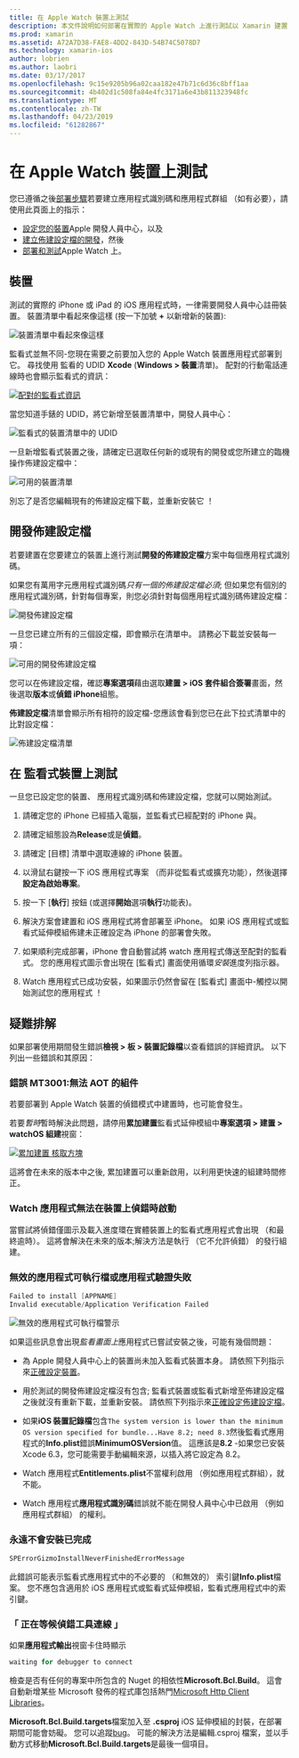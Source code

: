 ```yaml
---
title: 在 Apple Watch 裝置上測試
description: 本文件說明如何部署在實際的 Apple Watch 上進行測試以 Xamarin 建置 watchOS 應用程式。 它討論佈建設定檔，測試的裝置，並提供疑難排解秘訣。
ms.prod: xamarin
ms.assetid: A72A7D38-FAE8-4DD2-843D-54B74C5078D7
ms.technology: xamarin-ios
author: lobrien
ms.author: laobri
ms.date: 03/17/2017
ms.openlocfilehash: 9c15e9205b96a02caa182e47b71c6d36c8bff1aa
ms.sourcegitcommit: 4b402d1c508fa84e4fc3171a6e43b811323948fc
ms.translationtype: MT
ms.contentlocale: zh-TW
ms.lasthandoff: 04/23/2019
ms.locfileid: "61282867"
---
```

# <a name="testing-on-apple-watch-devices"></a>在 Apple Watch 裝置上測試

您已遵循之後[部署步驟](~/ios/watchos/deploy-test/index.md)若要建立應用程式識別碼和應用程式群組 （如有必要），請使用此頁面上的指示：

- [設定您的裝置](#devices)Apple 開發人員中心，以及
- [建立佈建設定檔的開發](#profiles)，然後
- [部署和測試](#testing)Apple Watch 上。

<a name="devices" />

## <a name="devices"></a>裝置

測試的實際的 iPhone 或 iPad 的 iOS 應用程式時，一律需要開發人員中心註冊裝置。 裝置清單中看起來像這樣 (按一下加號 **+** 以新增新的裝置):

![](device-images/devices-sml.png "裝置清單中看起來像這樣")

監看式並無不同-您現在需要之前要加入您的 Apple Watch 裝置應用程式部署到它。 尋找使用 監看的 UDID **Xcode** (**Windows > 裝置**清單)。 配對的行動電話連線時也會顯示監看式的資訊：

[![](device-images/xcode-devices-sml.png "配對的監看式資訊")](device-images/xcode-devices.png#lightbox)

當您知道手錶的 UDID，將它新增至裝置清單中，開發人員中心：

![](device-images/devices-watch-sml.png "監看式的裝置清單中的 UDID")

一旦新增監看式裝置之後，請確定已選取任何新的或現有的開發或您所建立的臨機操作佈建設定檔中：

![](device-images/devices-provisioning.png "可用的裝置清單")

別忘了是否您編輯現有的佈建設定檔下載，並重新安裝它 ！

<a name="profiles" />

## <a name="development-provisioning-profiles"></a>開發佈建設定檔

若要建置在您要建立的裝置上進行測試**開發的佈建設定檔**方案中每個應用程式識別碼。

如果您有萬用字元應用程式識別碼*只有一個的佈建設定檔必須*; 但如果您有個別的應用程式識別碼，針對每個專案，則您必須針對每個應用程式識別碼佈建設定檔：

![](device-images/provisioningprofile-development.png "開發佈建設定檔")

一旦您已建立所有的三個設定檔，即會顯示在清單中。 請務必下載並安裝每一項：

![](device-images/provisioningprofiles.png "可用的開發佈建設定檔")

您可以在佈建設定檔，確認**專案選項**藉由選取**建置 > iOS 套件組合簽署**畫面，然後選取**版本**或**偵錯 iPhone**組態。

**佈建設定檔**清單會顯示所有相符的設定檔-您應該會看到您已在此下拉式清單中的比對設定檔：

![](device-images/options-selectprofile.png "佈建設定檔清單")


<a name="testing" />

## <a name="testing-on-a-watch-device"></a>在 監看式裝置上測試

一旦您已設定您的裝置、 應用程式識別碼和佈建設定檔，您就可以開始測試。

1. 請確定您的 iPhone 已經插入電腦，並監看式已經配對的 iPhone 與。

2. 請確定組態設為**Release**或是**偵錯**。

3. 請確定 [目標] 清單中選取連線的 iPhone 裝置。

4. 以滑鼠右鍵按一下 iOS 應用程式專案 （而非從監看式或擴充功能），然後選擇 **設定為啟始專案**。

5. 按一下 [**執行**] 按鈕 (或選擇**開始**選項**執行**功能表)。

6. 解決方案會建置和 iOS 應用程式將會部署至 iPhone。
  如果 iOS 應用程式或監看式延伸模組佈建未正確設定為 iPhone 的部署會失敗。

7. 如果順利完成部署，iPhone 會自動嘗試將 watch 應用程式傳送至配對的監看式。 您的應用程式圖示會出現在 [監看式] 畫面使用循環*安裝*進度列指示器。

8. Watch 應用程式已成功安裝，如果圖示仍然會留在 [監看式] 畫面中-觸控以開始測試您的應用程式 ！


## <a name="troubleshooting"></a>疑難排解

如果部署使用期間發生錯誤**檢視 > 板 > 裝置記錄檔**以查看錯誤的詳細資訊。 以下列出一些錯誤和其原因：

### <a name="error-mt3001-could-not-aot-the-assembly"></a>錯誤 MT3001:無法 AOT 的組件

若要部署到 Apple Watch 裝置的偵錯模式中建置時，也可能會發生。

若要*暫時*暫時解決此問題，請停用**累加建置**監看式延伸模組中**專案選項 > 建置 > watchOS 組建**視窗：

[![](device-images/disable-incremental-sml.png "累加建置 核取方塊")](device-images/disable-incremental.png#lightbox)

這將會在未來的版本中之後, 累加建置可以重新啟用，以利用更快速的組建時間修正。


### <a name="watch-app-fails-to-start-while-debugging-on-device"></a>Watch 應用程式無法在裝置上偵錯時啟動

當嘗試將偵錯僅圖示及載入進度環在實體裝置上的監看式應用程式會出現 （和最終逾時）。 這將會解決在未來的版本;解決方法是執行 （它不允許偵錯） 的發行組建。


### <a name="invalid-application-executable-or-application-verification-failed"></a>無效的應用程式可執行檔或應用程式驗證失敗

```csharp
Failed to install [APPNAME]
Invalid executable/Application Verification Failed
```

![](device-images/invalid-application-executable.png "無效的應用程式可執行檔警示")

如果這些訊息會出現*監看畫面上*應用程式已嘗試安裝之後，可能有幾個問題：

- 為 Apple 開發人員中心上的裝置尚未加入監看式裝置本身。 請依照下列指示來[正確設定裝置](#devices)。

- 用於測試的開發佈建設定檔沒有包含; 監看式裝置或監看式新增至佈建設定檔之後就沒有重新下載，並重新安裝。 請依照下列指示來[正確設定佈建設定檔](#profiles)。

- 如果**iOS 裝置記錄檔**包含`The system version is lower than the minimum OS version specified for bundle...Have 8.2; need 8.3`然後監看式應用程式的**Info.plist**錯誤**MinimumOSVersion**值。
  這應該是**8.2** -如果您已安裝 Xcode 6.3，您可能需要手動編輯來源，以插入將它設定為 8.2。

- Watch 應用程式**Entitlements.plist**不當權利啟用 （例如應用程式群組），就不能。

- Watch 應用程式**應用程式識別碼**錯誤就不能在開發人員中心中已啟用 （例如應用程式群組） 的權利。



### <a name="install-never-finished"></a>永遠不會安裝已完成

```csharp
SPErrorGizmoInstallNeverFinishedErrorMessage
```

此錯誤可能表示監看式應用程式中的不必要的 （和無效的） 索引鍵**Info.plist**檔案。 您不應包含適用於 iOS 應用程式或監看式延伸模組，監看式應用程式中的索引鍵。

<!--eg. NSLocationAlwaysUsageDescription -->


### <a name="waiting-for-debugger-to-connect"></a>「 正在等候偵錯工具連線 」

如果**應用程式輸出**視窗卡住時顯示

```csharp
waiting for debugger to connect
```

檢查是否有任何的專案中所包含的 Nuget 的相依性**Microsoft.Bcl.Build**。 這會自動新增某些 Microsoft 發佈的程式庫包括熱門[Microsoft Http Client Libraries](https://www.nuget.org/packages/Microsoft.Net.Http/)。

**Microsoft.Bcl.Build.targets**檔案加入至 **.csproj** iOS 延伸模組的封裝，在部署期間可能會妨礙。 您可以追蹤[bug](https://bugzilla.xamarin.com/show_bug.cgi?id=29912)。
可能的解決方法是編輯.csproj 檔案，並以手動方式移動**Microsoft.Bcl.Build.targets**是最後一個項目。

